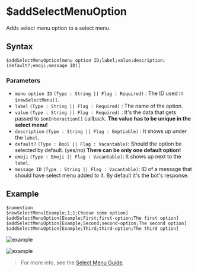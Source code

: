 # $addSelectMenuOption
Adds select menu option to a select menu.

## Syntax
```
$addSelectMenuOption[menu option ID;label;value;description;(default?;emoji;message ID)]
```
### Parameters
- `menu option ID` `(Type : String || Flag : Required)` : The ID used in `$newSelectMenu[]`.
- `label` `(Type : String || Flag : Required)` : The name of the option.
- `value` `(Type : String || Flag : Required)` : It's the data that gets passed to `$onInteraction[]` callback. **The value has to be unique in the select menu!**
- `description` `(Type : String || Flag : Emptiable)` : It shows up under the `label`.
- `default?` `(Type : Bool || Flag : Vacantable)`: Should the option be selected by default. (yes/no) **There can be only one default option!**
- `emoji` `(Type : Emoji || Flag : Vacantable)`: It shows up next to the `label`.
- `message ID` `(Type : String || Flag : Vacantable)`: ID of a message that should have select menu added to it. By default it's the bot's response.

## Example
```
$nomention
$newSelectMenu[Example;1;1;Choose some option]
$addSelectMenuOption[Example;First;first-option;The first option]
$addSelectMenuOption[Example;Second;second-option;The second option]
$addSelectMenuOption[Example;Third;third-option;The third option]
```

![example](https://user-images.githubusercontent.com/113303649/209933666-9ec8ecfc-e666-4caa-b7cb-b0b3c4cdea02.png)


![example](https://user-images.githubusercontent.com/113303649/209933373-978c8ade-157f-4991-bb93-929430b4a4eb.png)



> For more info, see the [Select Menu Guide](../guides/selectmenu.md).
